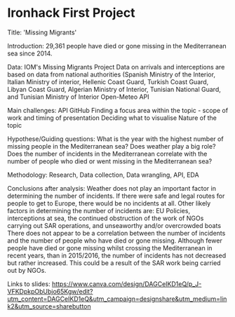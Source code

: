 # Ironhack First Project

Title: 'Missing Migrants'

Introduction: 
29,361 people have died or gone missing in the Mediterranean sea since 2014. 

Data:
IOM's Missing Migrants Project
Data on arrivals and interceptions are based on data from national authorities (Spanish Ministry of the Interior, Italian Ministry of interior, Hellenic Coast Guard, Turkish Coast Guard, Libyan Coast Guard, Algerian Ministry of Interior, Tunisian National Guard, and Tunisian Ministry of Interior
Open-Meteo API

Main challenges:
API
GitHub
Finding a focus area within the topic - scope of work and timing of presentation
Deciding what to visualise
Nature of the topic

Hypothese/Guiding questions: 
What is the year with the highest number of missing people in the Mediterranean sea?
Does weather play a big role? Does the number of incidents in the Mediterranean correlate with the number of people who died or went missing in the Mediterranean sea?

Methodology: Research, Data collection, Data wrangling, API, EDA

Conclusions after analysis:
Weather does not play an important factor in determining the number of incidents. If there were safe and legal routes for people to get to Europe, there would be no incidents at all. Other likely factors in determining the number of incidents are: EU Policies, interceptions at sea, the continued obstruction of the work of NGOs carrying out SAR operations, and unseaworthy and/or overcrowded boats
There does not appear to be a correlation between the number of incidents and the number of people who have died or gone missing. Although fewer people have died or gone missing whilst crossing the Mediterranean in recent years, than in 2015/2016, the number of incidents has not decreased but rather increased. This could be a result of the SAR work being carried out by NGOs. 

Links to slides: 
https://www.canva.com/design/DAGCeIKD1eQ/p_J-VFKDpkpObUbjo65Kgw/edit?utm_content=DAGCeIKD1eQ&utm_campaign=designshare&utm_medium=link2&utm_source=sharebutton
